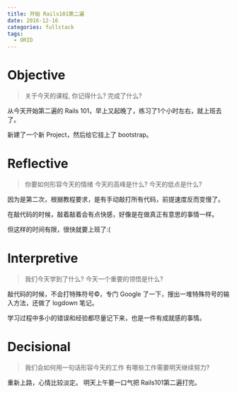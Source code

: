 ```yaml
---
title: 开始 Rails101第二遍
date: 2016-12-16
categories: fullstack
tags:
  - ORID
---
```


# Objective
> 关于今天的课程, 你记得什么?
> 完成了什么?

从今天开始第二遍的 Rails 101，早上又起晚了，练习了1个小时左右，就上班去了。

新建了一个新 Project，然后给它挂上了 bootstrap。

# Reflective
> 你要如何形容今天的情绪
> 今天的高峰是什么?
> 今天的低点是什么?

因为是第二次，根据教程要求，是有手动敲打所有代码，前提速度反而变慢了。

在敲代码的时候，敲着敲着会有点快感，好像是在做真正有意思的事情一样。

但这样的时间有限，很快就要上班了:(

# Interpretive
> 我们今天学到了什么?
> 今天一个重要的领悟是什么?

敲代码的时候，不会打特殊符号©，专门 Google 了一下，搜出一堆特殊符号的输入方法，还做了 logdown 笔记。

学习过程中多小的错误和经验都尽量记下来，也是一件有成就感的事情。

# Decisional
> 我们会如何用一句话形容今天的工作
> 有哪些工作需要明天继续努力?

重新上路，心情比较淡定。
明天上午要一口气把 Rails101第二遍打完。
